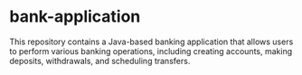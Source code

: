 # bank-application
This repository contains a Java-based banking application that allows users to perform various banking operations, including creating accounts, making deposits, withdrawals, and scheduling transfers.
